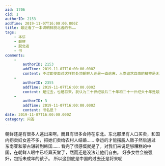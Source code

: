 ```yaml
---
aid: 1706
cid: 1
authorID: 2153
addTime: 2019-11-07T16:00:00.000Z
title: 最近看了一本讲朝鲜脱北者的书……
tags:
    - 本讲
    - 朝鲜
    - 脱北者
    - 书
comments:
    -
        authorID: 2153
        addTime: 2019-11-07T16:00:00.000Z
        content: 不过即使面对这样的处境朝鲜人还是一直逃离，人类追求自由的精神是无法磨灭的
    -
        authorID: 2355
        addTime: 2019-11-07T16:00:00.000Z
        content: 是过去，也是将来，我认为二十世纪最后二十年和二十一世纪头十年是最好的时期
    -
        authorID: 3
        addTime: 2019-11-07T16:00:00.000Z
        content: 书名是？
date: 2019-11-07T16:00:00.000Z
category: 问答
---
```


朝鲜还是有很多人逃出来啊，而且有很多会待在东北。东北那里有人口买卖，和国内拐卖妇女差不多，把她们卖给农村人结婚…… 幸运的才能摆脱人贩子然后通过东南亚和蒙古辗转到韩国…… 看完了很感慨就是了，对我们来说足够糟糕的中国，在朝鲜人眼中已经算天堂了，然而还是没法让他们自由。 好多女性会被强奸，包括未成年的孩子。 所以这到底是中国的过去还是将来呢
